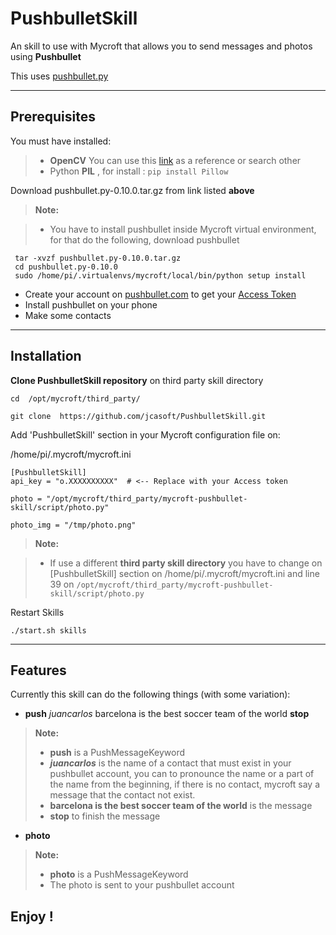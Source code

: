 **PushbulletSkill**
===================


An skill to use with Mycroft that allows you to send messages and photos using **Pushbullet**

This uses  [pushbullet.py](https://pypi.python.org/packages/7d/a8/7fbed382824e84a51dfdc13315d9171fb6dc0670803ccb400931b9e3465b/pushbullet.py-0.10.0.tar.gz#md5=24db6917a12e1c9b3fecca102615376b)


----------

Prerequisites
-------------
You must have installed:
> - **OpenCV** You can use this [link](http://www.pyimagesearch.com/2015/02/23/install-opencv-and-python-on-your-raspberry-pi-2-and-b/)  as a reference or search other
> - Python **PIL** , for install :  `pip install Pillow` 

Download pushbullet.py-0.10.0.tar.gz from link listed  **above**

> **Note:**

> - You have to install pushbullet inside Mycroft virtual environment, for that do the following, download pushbullet

     tar -xvzf pushbullet.py-0.10.0.tar.gz
     cd pushbullet.py-0.10.0
     sudo /home/pi/.virtualenvs/mycroft/local/bin/python setup install

- Create your account on  [pushbullet.com](https://www.pushbullet.com/) to get your [Access Token](https://www.pushbullet.com/#settings)
- Install pushbullet on your phone 
- Make some contacts





----------


Installation
-------------------
**Clone PushbulletSkill repository** on third party skill directory

    cd  /opt/mycroft/third_party/

    git clone  https://github.com/jcasoft/PushbulletSkill.git

<i class="icon-cog"></i>Add 'PushbulletSkill' section in your Mycroft configuration file on: 

/home/pi/.mycroft/mycroft.ini

    [PushbulletSkill]
    api_key = "o.XXXXXXXXXX"  # <-- Replace with your Access token
    
    photo = "/opt/mycroft/third_party/mycroft-pushbullet-skill/script/photo.py"
    
    photo_img = "/tmp/photo.png"

> **Note:**

> - If use a different **third party skill directory** you have to change on [PushbulletSkill] section on /home/pi/.mycroft/mycroft.ini 
> and line 39 on 
> `/opt/mycroft/third_party/mycroft-pushbullet-skill/script/photo.py`

Restart Skills

    ./start.sh skills


----------


Features
--------------------

Currently this skill can do the following things (with some variation):

- **push** *juancarlos* barcelona is the best soccer team of the world **stop**
  

 > **Note:**
> - **push** is a PushMessageKeyword
> - ***juancarlos***  is the name of a contact that must exist in your pushbullet account, you can to pronounce the name or a part of the name from the beginning, if there is no contact, mycroft say a message that the contact not exist.
> -  **barcelona is the best soccer team of the world** is the message
> - **stop** to finish the message

- **photo**
 > **Note:**
> - **photo** is a PushMessageKeyword
> - The photo is sent to your pushbullet account



**Enjoy !**
--------

